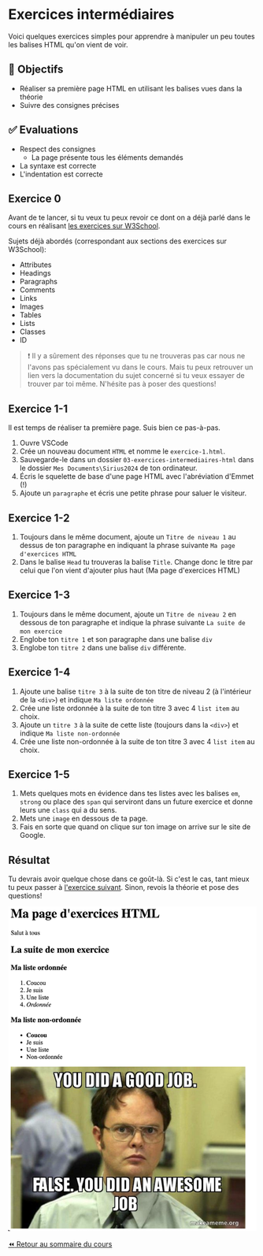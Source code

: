 # Exercices intermédiaires

Voici quelques exercices simples pour apprendre à manipuler un peu toutes les balises HTML qu'on vient de voir.

## :memo: Objectifs

- Réaliser sa première page HTML en utilisant les balises vues dans la théorie
- Suivre des consignes précises

## :white_check_mark: Evaluations

- Respect des consignes
  - La page présente tous les éléments demandés
- La syntaxe est correcte
- L'indentation est correcte

## Exercice 0

Avant de te lancer, si tu veux tu peux revoir ce dont on a déjà parlé dans le cours en réalisant [les exercices sur W3School](https://www.w3schools.com/html/exercise.asp?filename=exercise_html_attributes1).

Sujets déjà abordés (correspondant aux sections des exercices sur W3School):

- Attributes
- Headings
- Paragraphs
- Comments
- Links
- Images
- Tables
- Lists
- Classes
- ID

> :exclamation: Il y a sûrement des réponses que tu ne trouveras pas car nous ne l'avons pas spécialement vu dans le cours. Mais tu peux retrouver un lien vers la documentation du sujet concerné si tu veux essayer de trouver par toi même. N'hésite pas à poser des questions!

## Exercice 1-1

Il est temps de réaliser ta première page. Suis bien ce pas-à-pas.

1. Ouvre VSCode
2. Crée un nouveau document `HTML` et nomme le `exercice-1.html`.
3. Sauvegarde-le dans un dossier `03-exercices-intermediaires-html` dans le dossier `Mes Documents\Sirius2024` de ton ordinateur.
4. Écris le squelette de base d'une page HTML avec l'abréviation d'Emmet (!)
5. Ajoute un `paragraphe` et écris une petite phrase pour saluer le visiteur.

## Exercice 1-2

1. Toujours dans le même document, ajoute un `Titre de niveau 1` au dessus de ton paragraphe en indiquant la phrase suivante `Ma page d'exercices HTML`
2. Dans le balise `Head` tu trouveras la balise `Title`. Change donc le titre par celui que l'on vient d'ajouter plus haut (Ma page d'exercices HTML)

## Exercice 1-3

1. Toujours dans le même document, ajoute un `Titre de niveau 2` en dessous de ton paragraphe et indique la phrase suivante `La suite de mon exercice`
2. Englobe ton `titre 1` et son paragraphe dans une balise `div`
3. Englobe ton `titre 2` dans une balise `div` différente.

## Exercice 1-4

1. Ajoute une balise `titre 3` à la suite de ton titre de niveau 2 (à l'intérieur de la `<div>`) et indique `Ma liste ordonnée`
2. Crée une liste ordonnée à la suite de ton titre 3 avec 4 `list item` au choix.
3. Ajoute un `titre 3` à la suite de cette liste (toujours dans la `<div>`) et indique `Ma liste non-ordonnée`
4. Crée une liste non-ordonnée à la suite de ton titre 3 avec 4 `list item` au choix.

## Exercice 1-5

1. Mets quelques mots en évidence dans tes listes avec les balises `em`, `strong` ou place des `span` qui serviront dans un future exercice et donne leurs une `class` qui a du sens.
2. Mets une `image` en dessous de ta page.
3. Fais en sorte que quand on clique sur ton image on arrive sur le site de Google.

## Résultat

Tu devrais avoir quelque chose dans ce goût-là. Si c'est le cas, tant mieux tu peux passer à [l'exercice suivant](4-exercice-recette.md). Sinon, revois la théorie et pose des questions!

![exo-inter-example](img/03/ex-inter-example.png)

[:rewind: Retour au sommaire du cours](./README.md#table-des-matières)
